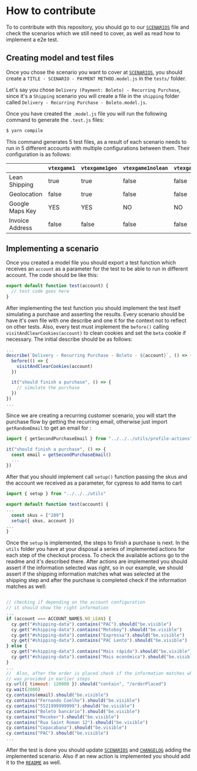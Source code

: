 # How to contribute

To to contribute with this repository, you should go to our [`SCENARIOS`](https://github.com/vtex/checkout-ui-tests/blob/master/SCENARIOS.md) file and check the scenarios which we still need to cover, as well as read how to implement a e2e test.

## Creating model and test files

Once you chose the scenario you want to cover at [`SCENARIOS`](https://github.com/vtex/checkout-ui-tests/blob/master/SCENARIOS.md), you should create a `TITLE - SCENARIO - PAYMENT METHOD.model.js` in the `tests/` folder.

Let's say you chose `Delivery (Payment: Boleto) - Recurring Purchase`, since it's a `Shipping` scenario you will create a file in the `shipping` folder called `Delivery - Recurring Purchase - Boleto.model.js`.

Once you have created the `.model.js` file you will run the following command to generate the `.test.js` files:

```sh
$ yarn compile
```

This command generates 5 test files, as a result of each scenario needs to run in 5 different accounts with multiple configurations between them. Their configuration is as follows:

|                 | `vtexgame1` | `vtexgame1geo` | `vtexgame1nolean` | `vtexgame1clean` | `vtexgame1invoice` |
| --------------- | ----------- | -------------- | ----------------- | ---------------- | ------------------ |
| Lean Shipping   | true        | true           | false             | false            | true               |
| Geolocation     | false       | true           | false             | false            | false              |
| Google Maps Key | YES         | YES            | NO                | NO               | NO                 |
| Invoice Address | false       | false          | false             | false            | true               |

## Implementing a scenario

Once you created a model file you should export a test function which receives an `account` as a parameter for the test to be able to run in different account. The code should be like this:

```js
export default function test(account) {
  // test code goes here
}
```

After implementing the test function you should implement the test itself simulating a purchase and asserting the results. Every scenario should be have it's own file with one describe and one it for the context not to reflect on other tests. Also, every test must implement the `before()` calling `visitAndClearCookies(account)` to clean cookies and set the `beta` cookie if necessary. The initial describe should be as follows:

```js
...
describe(`Delivery - Recurring Purchase - Boleto - ${account}`, () => {
  before(() => {
    visitAndClearCookies(account)
  })

  it("should finish a purchase", () => {
    // simulate the purchase
  })
})
...
```

Since we are creating a recurring customer scenario, you will start the purchase flow by getting the recurring email, otherwise just import `getRandomEmail` to get an email for :

```js
import { getSecondPurchaseEmail } from "../../../utils/profile-actions"

it("should finish a purchase", () => {
  const email = getSecondPurchaseEmail()
  ...
})
```

After that you should implement call `setup()` function passing the skus and the account we received as a parameter, for cypress to add items to cart

```js
import { setup } from "../../../utils"

export default function test(account) {
...
  const skus = ["289"]
  setup({ skus, account })
...
}
```

Once the `setup` is implemented, the steps to finish a purchase is next. In the `utils` folder you have at your disposal a series of implemented actions for each step of the checkout process. To check the available actions go to the readme and it's described there. After actions are implemented you should assert if the information selected was right, so in our example, we should assert if the shipping information matches what was selected at the shipping step and after the purchase is completed check if the information matches as well:

```js

// checking if depending on the account configuration
// it should show the right information
...
if (account === ACCOUNT_NAMES.NO_LEAN) {
  cy.get("#shipping-data").contains("PAC").should("be.visible")
  cy.get("#shipping-data").contains("Motoboy").should("be.visible")
  cy.get("#shipping-data").contains("Expressa").should("be.visible")
  cy.get("#shipping-data").contains("PAC Lento").should("be.visible")
} else {
  cy.get("#shipping-data").contains("Mais rápida").should("be.visible")
  cy.get("#shipping-data").contains("Mais econômica").should("be.visible")
}
...
//  Also, after the order is placed check if the information matches what
// was provided in earlier steps
cy.url({ timeout: 120000 }).should("contain", "/orderPlaced")
cy.wait(2000)
cy.contains(email).should("be.visible")
cy.contains("Fernando Coelho").should("be.visible")
cy.contains("5521999999999").should("be.visible")
cy.contains("Boleto bancário").should("be.visible")
cy.contains("Receber").should("be.visible")
cy.contains("Rua Saint Roman 12").should("be.visible")
cy.contains("Copacabana").should("be.visible")
cy.contains("PAC").should("be.visible")
...
```

After the test is done you should update [`SCENARIOS`](https://github.com/vtex/checkout-ui-tests/blob/master/SCENARIOS.md) and [`CHANGELOG`](https://github.com/vtex/checkout-ui-tests/blob/master/CHANGELOG.md) adding the implemented scenario. Also if an new action is implemented you should add it to the [`README`](https://github.com/vtex/checkout-ui-tests/blob/master/README.md) as well.
